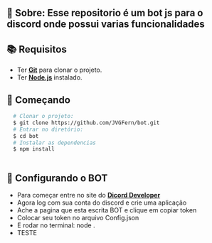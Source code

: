 ## :page_with_curl: Sobre: Esse repositorio é um bot js para o discord onde possui varias funcionalidades


## :books: Requisitos
- Ter [**Git**](https://git-scm.com/) para clonar o projeto.
- Ter [**Node.js**](https://nodejs.org/en/) instalado.


## :rocket: Começando
``` bash
  # Clonar o projeto:
  $ git clone https://github.com/JVGFern/bot.git
  # Entrar no diretório:
  $ cd bot
  # Instalar as dependencias
  $ npm install
  
```

## :rocket: Configurando o BOT

- Para começar entre no site do [**Dicord Developer**](https://discord.com/developers/applications)
- Agora log com sua conta do discord e crie uma aplicação 
- Ache a pagina que esta escrita BOT e  clique em copiar token 
- Colocar seu token no arquivo Config.json
- E rodar no terminal: node .
- TESTE
 
